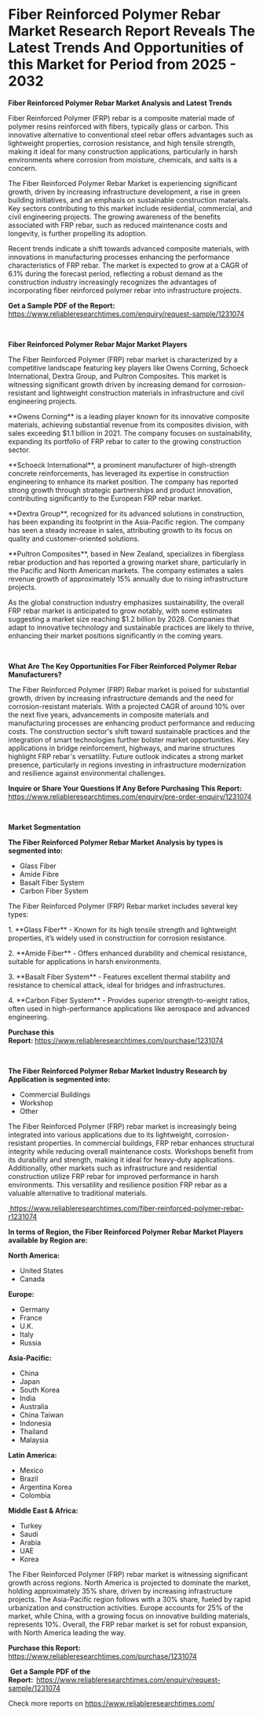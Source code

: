 <p><h1>Fiber Reinforced Polymer Rebar Market Research Report Reveals The Latest Trends And Opportunities of this Market for Period from 2025 - 2032</h1></p><p><strong>Fiber Reinforced Polymer Rebar Market Analysis and Latest Trends</strong></p>
<p><p>Fiber Reinforced Polymer (FRP) rebar is a composite material made of polymer resins reinforced with fibers, typically glass or carbon. This innovative alternative to conventional steel rebar offers advantages such as lightweight properties, corrosion resistance, and high tensile strength, making it ideal for many construction applications, particularly in harsh environments where corrosion from moisture, chemicals, and salts is a concern.</p><p>The Fiber Reinforced Polymer Rebar Market is experiencing significant growth, driven by increasing infrastructure development, a rise in green building initiatives, and an emphasis on sustainable construction materials. Key sectors contributing to this market include residential, commercial, and civil engineering projects. The growing awareness of the benefits associated with FRP rebar, such as reduced maintenance costs and longevity, is further propelling its adoption.</p><p>Recent trends indicate a shift towards advanced composite materials, with innovations in manufacturing processes enhancing the performance characteristics of FRP rebar. The market is expected to grow at a CAGR of 6.1% during the forecast period, reflecting a robust demand as the construction industry increasingly recognizes the advantages of incorporating fiber reinforced polymer rebar into infrastructure projects.</p></p>
<p><strong>Get a Sample PDF of the Report:&nbsp;</strong> <a href="https://www.reliableresearchtimes.com/enquiry/request-sample/1231074?utm_campaign=2934&utm_medium=2&utm_source=Github&utm_content=ia&utm_term=02042025&utm_id=fiber-reinforced-polymer-rebar">https://www.reliableresearchtimes.com/enquiry/request-sample/1231074</a></p>
<p>&nbsp;</p>
<p><strong>Fiber Reinforced Polymer Rebar Major Market Players</strong></p>
<p><p>The Fiber Reinforced Polymer (FRP) rebar market is characterized by a competitive landscape featuring key players like Owens Corning, Schoeck International, Dextra Group, and Pultron Composites. This market is witnessing significant growth driven by increasing demand for corrosion-resistant and lightweight construction materials in infrastructure and civil engineering projects.</p><p>**Owens Corning** is a leading player known for its innovative composite materials, achieving substantial revenue from its composites division, with sales exceeding $1.1 billion in 2021. The company focuses on sustainability, expanding its portfolio of FRP rebar to cater to the growing construction sector.</p><p>**Schoeck International**, a prominent manufacturer of high-strength concrete reinforcements, has leveraged its expertise in construction engineering to enhance its market position. The company has reported strong growth through strategic partnerships and product innovation, contributing significantly to the European FRP rebar market.</p><p>**Dextra Group**, recognized for its advanced solutions in construction, has been expanding its footprint in the Asia-Pacific region. The company has seen a steady increase in sales, attributing growth to its focus on quality and customer-oriented solutions.</p><p>**Pultron Composites**, based in New Zealand, specializes in fiberglass rebar production and has reported a growing market share, particularly in the Pacific and North American markets. The company estimates a sales revenue growth of approximately 15% annually due to rising infrastructure projects.</p><p>As the global construction industry emphasizes sustainability, the overall FRP rebar market is anticipated to grow notably, with some estimates suggesting a market size reaching $1.2 billion by 2028. Companies that adapt to innovative technology and sustainable practices are likely to thrive, enhancing their market positions significantly in the coming years.</p></p>
<p>&nbsp;</p>
<p><strong>What Are The Key Opportunities For Fiber Reinforced Polymer Rebar Manufacturers?</strong></p>
<p><p>The Fiber Reinforced Polymer (FRP) Rebar market is poised for substantial growth, driven by increasing infrastructure demands and the need for corrosion-resistant materials. With a projected CAGR of around 10% over the next five years, advancements in composite materials and manufacturing processes are enhancing product performance and reducing costs. The construction sector's shift toward sustainable practices and the integration of smart technologies further bolster market opportunities. Key applications in bridge reinforcement, highways, and marine structures highlight FRP rebar's versatility. Future outlook indicates a strong market presence, particularly in regions investing in infrastructure modernization and resilience against environmental challenges.</p></p>
<p><strong>Inquire or Share Your Questions If Any Before Purchasing This Report:</strong> <a href="https://www.reliableresearchtimes.com/enquiry/pre-order-enquiry/1231074?utm_campaign=2934&utm_medium=2&utm_source=Github&utm_content=ia&utm_term=02042025&utm_id=fiber-reinforced-polymer-rebar">https://www.reliableresearchtimes.com/enquiry/pre-order-enquiry/1231074</a></p>
<p>&nbsp;</p>
<p><strong>Market Segmentation</strong></p>
<p><strong>The Fiber Reinforced Polymer Rebar Market Analysis by types is segmented into:</strong></p>
<p><ul><li>Glass Fiber</li><li>Amide Fibre</li><li>Basalt Fiber System</li><li>Carbon Fiber System</li></ul></p>
<p><p>The Fiber Reinforced Polymer (FRP) Rebar market includes several key types: </p><p>1. **Glass Fiber** - Known for its high tensile strength and lightweight properties, it’s widely used in construction for corrosion resistance.</p><p>2. **Amide Fiber** - Offers enhanced durability and chemical resistance, suitable for applications in harsh environments.</p><p>3. **Basalt Fiber System** - Features excellent thermal stability and resistance to chemical attack, ideal for bridges and infrastructures.</p><p>4. **Carbon Fiber System** - Provides superior strength-to-weight ratios, often used in high-performance applications like aerospace and advanced engineering.</p></p>
<p><strong>Purchase this Report:&nbsp;</strong><a href="https://www.reliableresearchtimes.com/purchase/1231074?utm_campaign=2934&utm_medium=2&utm_source=Github&utm_content=ia&utm_term=02042025&utm_id=fiber-reinforced-polymer-rebar">https://www.reliableresearchtimes.com/purchase/1231074</a></p>
<p>&nbsp;</p>
<p><strong>The Fiber Reinforced Polymer Rebar Market Industry Research by Application is segmented into:</strong></p>
<p><ul><li>Commercial Buildings</li><li>Workshop</li><li>Other</li></ul></p>
<p><p>The Fiber Reinforced Polymer (FRP) rebar market is increasingly being integrated into various applications due to its lightweight, corrosion-resistant properties. In commercial buildings, FRP rebar enhances structural integrity while reducing overall maintenance costs. Workshops benefit from its durability and strength, making it ideal for heavy-duty applications. Additionally, other markets such as infrastructure and residential construction utilize FRP rebar for improved performance in harsh environments. This versatility and resilience position FRP rebar as a valuable alternative to traditional materials.</p></p>
<p><a href="https://www.reliableresearchtimes.com/fiber-reinforced-polymer-rebar-r1231074?utm_campaign=2934&utm_medium=2&utm_source=Github&utm_content=ia&utm_term=02042025&utm_id=fiber-reinforced-polymer-rebar">&nbsp;https://www.reliableresearchtimes.com/fiber-reinforced-polymer-rebar-r1231074</a></p>
<p><strong>In terms of Region, the Fiber Reinforced Polymer Rebar Market Players available by Region are:</strong></p>
<p>
    <p> <strong> North America: </strong>
        <ul>
            <li>United States</li>
            <li>Canada</li>
        </ul>
        </p> 
    <p> <strong> Europe: </strong>
        <ul>
            <li>Germany</li>
            <li>France</li>
            <li>U.K.</li>
            <li>Italy</li>
            <li>Russia</li>
        </ul>
        </p> 
    <p> <strong> Asia-Pacific: </strong>
        <ul>
            <li>China</li>
            <li>Japan</li>
            <li>South Korea</li>
            <li>India</li>
            <li>Australia</li>
            <li>China Taiwan</li>
            <li>Indonesia</li>
            <li>Thailand</li>
            <li>Malaysia</li>
        </ul>
        </p> 
    <p> <strong> Latin America: </strong>
        <ul>
            <li>Mexico</li>
            <li>Brazil</li>
            <li>Argentina Korea</li>
            <li>Colombia</li>
        </ul>
        </p> 
    <p> <strong> Middle East & Africa: </strong>
        <ul>
            <li>Turkey</li>
            <li>Saudi</li>
            <li>Arabia</li>
            <li>UAE</li>
            <li>Korea</li>
        </ul>
    </p>
    </p>
<p><p>The Fiber Reinforced Polymer (FRP) rebar market is witnessing significant growth across regions. North America is projected to dominate the market, holding approximately 35% share, driven by increasing infrastructure projects. The Asia-Pacific region follows with a 30% share, fueled by rapid urbanization and construction activities. Europe accounts for 25% of the market, while China, with a growing focus on innovative building materials, represents 10%. Overall, the FRP rebar market is set for robust expansion, with North America leading the way.</p></p>
<p><strong>Purchase this Report: </strong><a href="https://www.reliableresearchtimes.com/purchase/1231074?utm_campaign=2934&utm_medium=2&utm_source=Github&utm_content=ia&utm_term=02042025&utm_id=fiber-reinforced-polymer-rebar">https://www.reliableresearchtimes.com/purchase/1231074</a></p>
<p>&nbsp;<strong>Get a Sample PDF of the Report:&nbsp;&nbsp;</strong><a href="https://www.reliableresearchtimes.com/enquiry/request-sample/1231074?utm_campaign=2934&utm_medium=2&utm_source=Github&utm_content=ia&utm_term=02042025&utm_id=fiber-reinforced-polymer-rebar">https://www.reliableresearchtimes.com/enquiry/request-sample/1231074</a></p>
<p><strong></strong></p>
<p>Check more reports on <a href="https://www.reliableresearchtimes.com/?utm_campaign=2934&utm_medium=2&utm_source=Github&utm_content=ia&utm_term=02042025&utm_id=fiber-reinforced-polymer-rebar">https://www.reliableresearchtimes.com/</a></p>